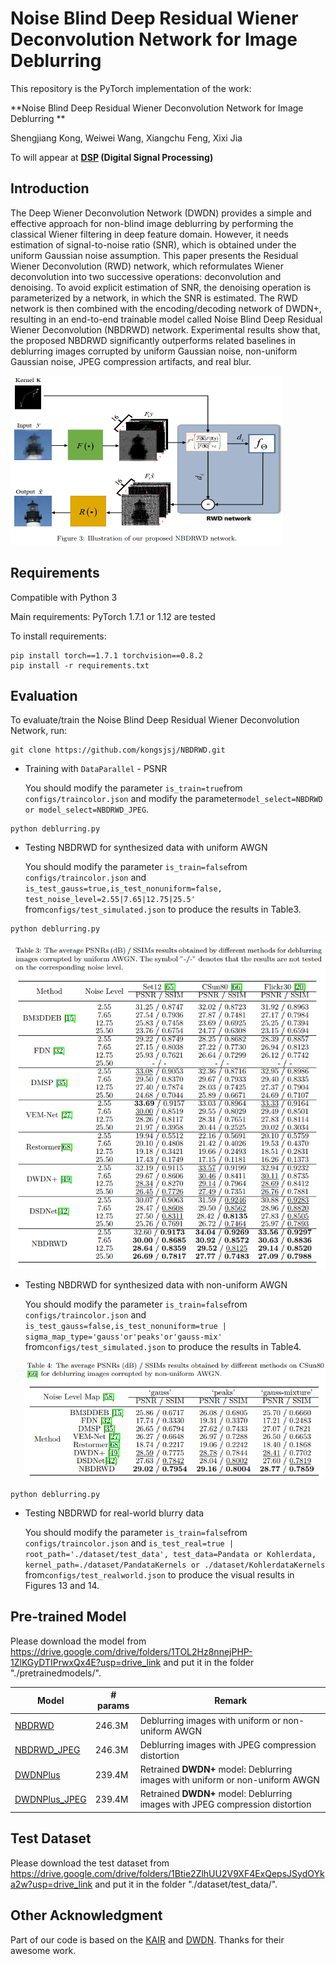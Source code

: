 # Noise Blind Deep Residual Wiener Deconvolution Network for Image Deblurring 

This repository is the PyTorch implementation of the work:

**Noise Blind Deep Residual Wiener Deconvolution Network for Image Deblurring **

Shengjiang Kong, Weiwei Wang, Xiangchu Feng, Xixi Jia

To will appear at **[DSP](https://www.sciencedirect.com/journal/digital-signal-processing) (Digital Signal Processing)**

## Introduction

The Deep Wiener Deconvolution Network (DWDN) provides a simple and effective approach for non-blind image deblurring by performing the classical Wiener filtering in deep feature domain. However, it needs estimation of signal-to-noise ratio (SNR), which is obtained under the uniform Gaussian noise assumption. This paper presents the Residual Wiener Deconvolution (RWD) network, which reformulates Wiener deconvolution into two successive operations: deconvolution and denoising. To avoid explicit estimation of SNR, the denoising operation is parameterized by a network, in which the SNR is estimated. The RWD network is then combined with the encoding/decoding network of DWDN+, resulting in an end-to-end trainable model called Noise Blind Deep Residual Wiener Deconvolution (NBDRWD) network. Experimental results show that, the proposed NBDRWD significantly outperforms related baselines in deblurring images corrupted by uniform Gaussian noise, non-uniform Gaussian noise, JPEG compression artifacts, and real blur.

<img src="./Figs/NBDRWD.png" style="zoom:50%;" />

## Requirements

Compatible with Python 3

Main requirements: PyTorch 1.7.1 or 1.12 are tested

To install requirements:

```shell
pip install torch==1.7.1 torchvision==0.8.2
pip install -r requirements.txt
```

## Evaluation

To evaluate/train the Noise Blind Deep Residual Wiener Deconvolution Network, run:

```
git clone https://github.com/kongsjsj/NBDRWD.git
```

- Training with `DataParallel` - PSNR

  You should modify the parameter `is_train=true`from `configs/traincolor.json` and modify the parameter`model_select=NBDRWD or model_select=NBDRWD_JPEG`.

```shell
python deblurring.py
```

- Testing NBDRWD for synthesized data with uniform AWGN

  You should modify the parameter `is_train=false`from `configs/traincolor.json` and `is_test_gauss=true,is_test_nonuniform=false, test_noise_level=2.55|7.65|12.75|25.5' `from`configs/test_simulated.json` to produce the results in Table3.

```shell
python deblurring.py
```

<img src="./Figs/Table3.png" style="zoom:80%;" />

- Testing NBDRWD for synthesized data with non-uniform AWGN

  You should modify the parameter `is_train=false`from `configs/traincolor.json` and `is_test_gauss=false,is_test_nonuniform=true | sigma_map_type='gauss'or'peaks'or'gauss-mix' `from`configs/test_simulated.json` to produce the results in Table4.

  <img src="./Figs/Table4.png" style="zoom:80%;" />

```shell
python deblurring.py
```

- Testing NBDRWD for real-world blurry data

  You should modify the parameter `is_train=false`from `configs/traincolor.json` and `is_test_real=true | root_path='./dataset/test_data', test_data=Pandata or Kohlerdata, kernel_path=./dataset/PandataKernels or ./dataset/KohlerdataKernels `from`configs/test_realworld.json` to produce the visual results in Figures 13 and 14.

## Pre-trained Model

Please download the model from https://drive.google.com/drive/folders/1TOL2Hz8nnejPHP-1ZlKGyDTIPrwxQx4E?usp=drive_link and put it in the folder "./pretrainedmodels/".

| Model                                                        | # params | Remark                                                       |
| ------------------------------------------------------------ | -------- | ------------------------------------------------------------ |
| [NBDRWD](https://drive.google.com/file/d/1USEcGF8yJEqst5zi4rbBK1nBLVSdSzey/view?usp=drive_link) | 246.3M   | Deblurring images with uniform or non-uniform AWGN           |
| [NBDRWD_JPEG](https://drive.google.com/file/d/19Y7O_P8w7RIIlVJXz97hNDXE0gwxDHTF/view?usp=drive_link) | 246.3M   | Deblurring images with JPEG compression distortion           |
| [DWDNPlus](https://drive.google.com/file/d/12P6iz2fS0JRNliug16p9Iff8DyGV53Uz/view?usp=drive_link) | 239.4M   | Retrained **DWDN+** model: Deblurring images with uniform or non-uniform AWGN |
| [DWDNPlus_JPEG](https://drive.google.com/file/d/1jFcwpGFb2ocGlgNk4QW9tLF_sYau_oCL/view?usp=drive_link) | 239.4M   | Retrained **DWDN+** model: Deblurring images with JPEG compression distortion |

## Test Dataset

Please download the test dataset from https://drive.google.com/drive/folders/1Btie2ZlhUU2V9XF4ExQepsJSydOYka2w?usp=drive_link and put it in the folder "./dataset/test_data/".

## Other Acknowledgment

Part of our code is based on the [KAIR](https://github.com/cszn/KAIR) and [DWDN](https://github.com/dongjxjx/dwdn). Thanks for their awesome work.

